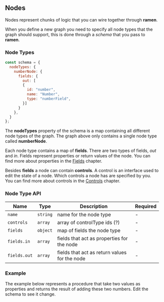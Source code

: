 ## Nodes

Nodes represent chunks of logic that you can wire together through **ramen**.

When you define a new graph you need to specify all node types that the graph should support, this
is done through a _schema_ that you pass to **ramen**.

### Node Types

```js
const schema = {
  nodeTypes: {
    numberNode: {
      fields: {
        out: [
        {
          id: "number",
          name: "Number",
          type: "numberField",
        }]
      }
    },
  }
};
```

The **nodeTypes** property of the schema is a map containing all different node types of the graph.
The graph above only contains a single node type called **numberNode**.

Each node type contains a map of **fields**. There are two types of fields, _out_ and _in_. Fields
represent properties or return values of the node. You can find more about properties in the
[Fields]() chapter.

Besides **fields** a node can contain **controls**. A control is an interface used to edit the state
of a node. Which controls a node has are specified by you. You can find more about controls in the
[Controls]() chapter.

### Node Type API

| Name | Type | Description | Required |
| --- | --- | --- | --- |
| `name` | `string` | name for the node type | - |
| `controls` | `array` | array of controlType ids (?) | - |
| `fields` | `object` | map of fields the node type  | - |
| `fields.in` | `array` | fields that act as properties for the node | - |
| `fields.out` | `array` | fields that act as return values for the node | - |

### Example

The example below represents a procedure that take two values as properties and returns the result
of adding these two numbers. Edit the schema to see it change.